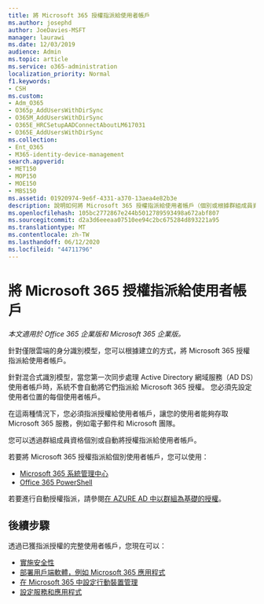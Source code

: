 ```yaml
---
title: 將 Microsoft 365 授權指派給使用者帳戶
ms.author: josephd
author: JoeDavies-MSFT
manager: laurawi
ms.date: 12/03/2019
audience: Admin
ms.topic: article
ms.service: o365-administration
localization_priority: Normal
f1.keywords:
- CSH
ms.custom:
- Adm_O365
- O365p_AddUsersWithDirSync
- O365M_AddUsersWithDirSync
- O365E_HRCSetupAADConnectAboutLM617031
- O365E_AddUsersWithDirSync
ms.collection:
- Ent_O365
- M365-identity-device-management
search.appverid:
- MET150
- MOP150
- MOE150
- MBS150
ms.assetid: 01920974-9e6f-4331-a370-13aea4e82b3e
description: 說明如何將 Microsoft 365 授權指派給使用者帳戶（個別或根據群組成員資格）。
ms.openlocfilehash: 105bc2772867e244b5012789593498a672abf807
ms.sourcegitcommit: d2a3d6eeeaa07510ee94c2bc675284d893221a95
ms.translationtype: MT
ms.contentlocale: zh-TW
ms.lasthandoff: 06/12/2020
ms.locfileid: "44711796"
---
```

# <a name="assign-microsoft-365-licenses-to-user-accounts"></a>將 Microsoft 365 授權指派給使用者帳戶

*本文適用於 Office 365 企業版和 Microsoft 365 企業版。*

針對僅限雲端的身分識別模型，您可以根據建立的方式，將 Microsoft 365 授權指派給使用者帳戶。

針對混合式識別模型，當您第一次同步處理 Active Directory 網域服務（AD DS）使用者帳戶時，系統不會自動將它們指派給 Microsoft 365 授權。 您必須先設定使用者位置的每個使用者帳戶。

在這兩種情況下，您必須指派授權給使用者帳戶，讓您的使用者能夠存取 Microsoft 365 服務，例如電子郵件和 Microsoft 團隊。

您可以透過群組成員資格個別或自動將授權指派給使用者帳戶。

若要將 Microsoft 365 授權指派給個別使用者帳戶，您可以使用：

- [Microsoft 365 系統管理中心](https://docs.microsoft.com/office365/admin/subscriptions-and-billing/assign-licenses-to-users)
- [Office 365 PowerShell](https://docs.microsoft.com/office365/enterprise/powershell/assign-licenses-to-user-accounts-with-office-365-powershell)

若要進行自動授權指派，請參閱[在 AZURE AD 中以群組為基礎的授權](https://docs.microsoft.com/azure/active-directory/fundamentals/active-directory-licensing-whatis-azure-portal)。

## <a name="next-steps"></a>後續步驟

透過已獲指派授權的完整使用者帳戶，您現在可以：

- [實施安全性](https://docs.microsoft.com/microsoft-365/security/office-365-security/security-roadmap)
- [部署用戶端軟體，例如 Microsoft 365 應用程式](https://docs.microsoft.com/DeployOffice/deployment-guide-microsoft-365-apps)
- [在 Microsoft 365 中設定行動裝置管理](https://support.office.com/article/set-up-mobile-device-management-mdm-in-office-365-dd892318-bc44-4eb1-af00-9db5430be3cd)
- [設定服務和應用程式](configure-services-and-applications.md)
